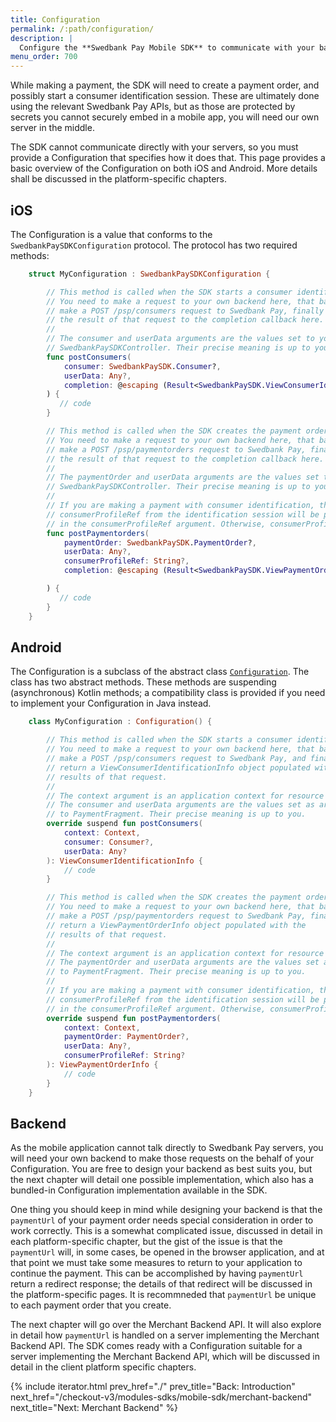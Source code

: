 ```yaml
---
title: Configuration
permalink: /:path/configuration/
description: |
  Configure the **Swedbank Pay Mobile SDK** to communicate with your backend.
menu_order: 700
---
```


While making a payment, the SDK will need to create a payment order, and
possibly start a consumer identification session. These are ultimately done
using the relevant Swedbank Pay APIs, but as those are protected by secrets you
cannot securely embed in a mobile app, you will need our own server in the
middle.

The SDK cannot communicate directly with your servers, so you must provide a
Configuration that specifies how it does that. This page provides a basic
overview of the Configuration on both iOS and Android. More details shall be
discussed in the platform-specific chapters.

## iOS

The Configuration is a value that conforms to the `SwedbankPaySDKConfiguration`
protocol. The protocol has two required methods:

```swift
    struct MyConfiguration : SwedbankPaySDKConfiguration {

        // This method is called when the SDK starts a consumer identification session.
        // You need to make a request to your own backend here, that backend must
        // make a POST /psp/consumers request to Swedbank Pay, finally you must propagate
        // the result of that request to the completion callback here.
        //
        // The consumer and userData arguments are the values set to your
        // SwedbankPaySDKController. Their precise meaning is up to you.
        func postConsumers(
            consumer: SwedbankPaySDK.Consumer?,
            userData: Any?,
            completion: @escaping (Result<SwedbankPaySDK.ViewConsumerIdentificationInfo, Error>) -> Void
        ) {
           // code
        }

        // This method is called when the SDK creates the payment order.
        // You need to make a request to your own backend here, that backend must
        // make a POST /psp/paymentorders request to Swedbank Pay, finally you must propagate
        // the result of that request to the completion callback here.
        //
        // The paymentOrder and userData arguments are the values set to your
        // SwedbankPaySDKController. Their precise meaning is up to you.
        //
        // If you are making a payment with consumer identification, then the
        // consumerProfileRef from the identification session will be provided
        // in the consumerProfileRef argument. Otherwise, consumerProfileRef will be nil.
        func postPaymentorders(
            paymentOrder: SwedbankPaySDK.PaymentOrder?,
            userData: Any?,
            consumerProfileRef: String?,
            completion: @escaping (Result<SwedbankPaySDK.ViewPaymentOrderInfo, Error>) -> Void

        ) {
           // code
        }
    }
```

## Android

The Configuration is a subclass of the abstract class
[`Configuration`][dokka-config]. The class has two abstract methods. These
methods are suspending (asynchronous) Kotlin methods; a compatibility class is
provided if you need to implement your Configuration in Java instead.

```kotlin
    class MyConfiguration : Configuration() {

        // This method is called when the SDK starts a consumer identification session.
        // You need to make a request to your own backend here, that backend must
        // make a POST /psp/consumers request to Swedbank Pay, and finally you must
        // return a ViewConsumerIdentificationInfo object populated with the
        // results of that request.
        //
        // The context argument is an application context for resource access.
        // The consumer and userData arguments are the values set as arguments
        // to PaymentFragment. Their precise meaning is up to you.
        override suspend fun postConsumers(
            context: Context,
            consumer: Consumer?,
            userData: Any?
        ): ViewConsumerIdentificationInfo {
            // code
        }

        // This method is called when the SDK creates the payment order.
        // You need to make a request to your own backend here, that backend must
        // make a POST /psp/paymentorders request to Swedbank Pay, finally you must
        // return a ViewPaymentOrderInfo object populated with the
        // results of that request.
        //
        // The context argument is an application context for resource access.
        // The paymentOrder and userData arguments are the values set as arguments
        // to PaymentFragment. Their precise meaning is up to you.
        //
        // If you are making a payment with consumer identification, then the
        // consumerProfileRef from the identification session will be provided
        // in the consumerProfileRef argument. Otherwise, consumerProfileRef will be nil.
        override suspend fun postPaymentorders(
            context: Context,
            paymentOrder: PaymentOrder?,
            userData: Any?,
            consumerProfileRef: String?
        ): ViewPaymentOrderInfo {
            // code
        }
    }
```

## Backend

As the mobile application cannot talk directly to Swedbank Pay servers, you will
need your own backend to make those requests on the behalf of your
Configuration. You are free to design your backend as best suits you, but the
next chapter will detail one possible implementation, which also has a
bundled-in Configuration implementation available in the SDK.

One thing you should keep in mind while designing your backend is that the
`paymentUrl` of your payment order needs special consideration in order to work
correctly. This is a somewhat complicated issue, discussed in detail in each
platform-specific chapter, but the gist of the issue is that the `paymentUrl`
will, in some cases, be opened in the browser application, and at that point we
must take some measures to return to your application to continue the payment.
This can be accomplished by having `paymentUrl` return a redirect response; the
details of that redirect will be discussed in the platform-specific pages. It is
recommneded that `paymentUrl` be unique to each payment order that you create.

The next chapter will go over the Merchant Backend API. It will also explore in
detail how `paymentUrl` is handled on a server implementing the Merchant Backend
API. The SDK comes ready with a Configuration suitable for a server implementing
the Merchant Backend API, which will be discussed in detail in the client
platform specific chapters.

{% include iterator.html prev_href="./"
                         prev_title="Back: Introduction"
                         next_href="/checkout-v3/modules-sdks/mobile-sdk/merchant-backend"
                         next_title="Next: Merchant Backend" %}

[dokka-config]: https://github.com/SwedbankPay/swedbank-pay-sdk-android/blob/dev/sdk/dokka_github/sdk/com.swedbankpay.mobilesdk/-configuration/index.md
